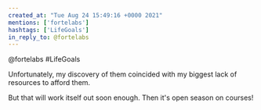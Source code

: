 ```yaml
---
created_at: "Tue Aug 24 15:49:16 +0000 2021"
mentions: ['fortelabs']
hashtags: ['LifeGoals']
in_reply_to: @fortelabs
---
```


@fortelabs #LifeGoals

Unfortunately, my discovery of them coincided with my biggest lack of resources to afford them. 

But that will work itself out soon enough. Then it's open season on courses!